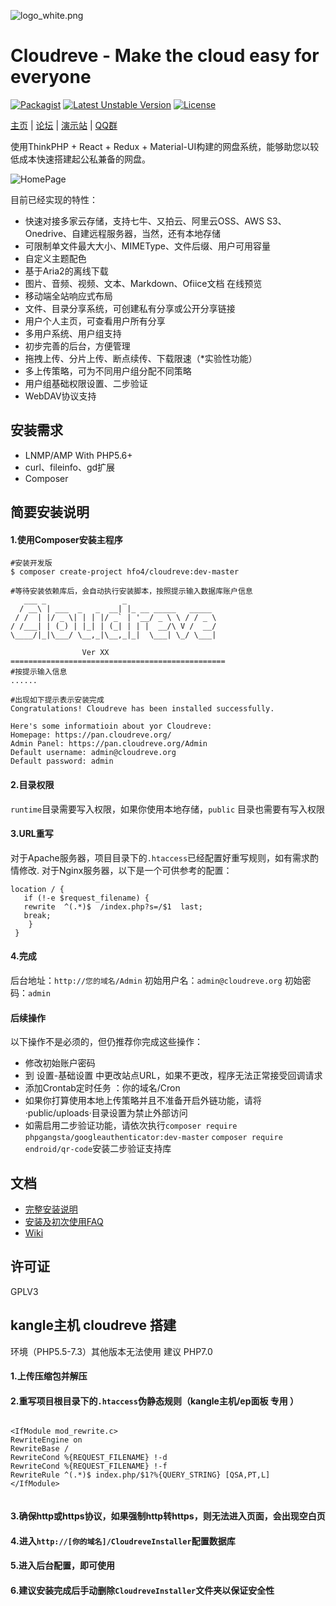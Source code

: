 ![logo_white.png](https://raw.githubusercontent.com/HFO4/Cloudreve/master/static/img/logo_white.png)

Cloudreve - Make the cloud easy for everyone
=========================
[![Packagist](https://img.shields.io/packagist/v/HFO4/Cloudreve.svg)](https://packagist.org/packages/hfo4/cloudreve)
[![Latest Unstable Version](https://poser.pugx.org/hfo4/cloudreve/v/unstable)](https://packagist.org/packages/hfo4/cloudreve)
[![License](https://poser.pugx.org/hfo4/cloudreve/license)](https://packagist.org/packages/hfo4/cloudreve)

[主页](https://cloudreve.org) | [论坛](https://forum.cloudreve.org) | [演示站](https://drive.aoaoao.me) | [QQ群](https://jq.qq.com/?_wv=1027&k=5TX6sJY)

使用ThinkPHP + React + Redux + Material-UI构建的网盘系统，能够助您以较低成本快速搭建起公私兼备的网盘。

![HomePage](https://i.loli.net/2019/03/16/5c8caf825282a.jpg)

目前已经实现的特性：

* 快速对接多家云存储，支持七牛、又拍云、阿里云OSS、AWS S3、Onedrive、自建远程服务器，当然，还有本地存储
* 可限制单文件最大大小、MIMEType、文件后缀、用户可用容量
* 自定义主题配色
* 基于Aria2的离线下载
* 图片、音频、视频、文本、Markdown、Ofiice文档 在线预览
* 移动端全站响应式布局
* 文件、目录分享系统，可创建私有分享或公开分享链接
* 用户个人主页，可查看用户所有分享
* 多用户系统、用户组支持
* 初步完善的后台，方便管理
* 拖拽上传、分片上传、断点续传、下载限速（*实验性功能）
* 多上传策略，可为不同用户组分配不同策略
* 用户组基础权限设置、二步验证
* WebDAV协议支持


安装需求
------------
* LNMP/AMP With PHP5.6+
* curl、fileinfo、gd扩展
* Composer

简要安装说明
------------

#### 1.使用Composer安装主程序
```
#安装开发版
$ composer create-project hfo4/cloudreve:dev-master
```

```
#等待安装依赖库后，会自动执行安装脚本，按照提示输入数据库账户信息
   ___ _                 _                    
  / __\ | ___  _   _  __| |_ __ _____   _____ 
 / /  | |/ _ \| | | |/ _` | '__/ _ \ \ / / _ \
/ /___| | (_) | |_| | (_| | | |  __/\ V /  __/
\____/|_|\___/ \__,_|\__,_|_|  \___| \_/ \___| 
        
                Ver XX
================================================
#按提示输入信息
......
```

```
#出现如下提示表示安装完成
Congratulations! Cloudreve has been installed successfully.

Here's some informatioin about yor Cloudreve:
Homepage: https://pan.cloudreve.org/
Admin Panel: https://pan.cloudreve.org/Admin
Default username: admin@cloudreve.org
Default password: admin
```

#### 2.目录权限
`runtime`目录需要写入权限，如果你使用本地存储，`public` 目录也需要有写入权限

#### 3.URL重写
对于Apache服务器，项目目录下的`.htaccess`已经配置好重写规则，如有需求酌情修改.
对于Nginx服务器，以下是一个可供参考的配置：
```
location / {
   if (!-e $request_filename) {
   rewrite  ^(.*)$  /index.php?s=/$1  last;
   break;
    }
 }
```

#### 4.完成
后台地址：`http://您的域名/Admin` 初始用户名：`admin@cloudreve.org` 初始密码：`admin`
#### 后续操作
以下操作不是必须的，但仍推荐你完成这些操作：
* 修改初始账户密码
* 到 设置-基础设置 中更改站点URL，如果不更改，程序无法正常接受回调请求
* 添加Crontab定时任务 ：你的域名/Cron
* 如果你打算使用本地上传策略并且不准备开启外链功能，请将·public/uploads·目录设置为禁止外部访问
* 如需启用二步验证功能，请依次执行`composer require phpgangsta/googleauthenticator:dev-master` `composer require endroid/qr-code`安装二步验证支持库

文档
------------
* [完整安装说明](https://cloudreve.github.io/docs/#/install)
* [安装及初次使用FAQ](https://cloudreve.github.io/docs/#/faq)
* [Wiki](https://github.com/cloudreve/Cloudreve/wiki)

许可证
------------
GPLV3


kangle主机 cloudreve 搭建
------------
环境（PHP5.5-7.3）其他版本无法使用
建议 PHP7.0
#### 1.上传压缩包并解压
#### 2.重写项目根目录下的`.htaccess`伪静态规则（kangle主机/ep面板 专用 ）
```

<IfModule mod_rewrite.c>
RewriteEngine on
RewriteBase /
RewriteCond %{REQUEST_FILENAME} !-d
RewriteCond %{REQUEST_FILENAME} !-f
RewriteRule ^(.*)$ index.php/$1?%{QUERY_STRING} [QSA,PT,L]
</IfModule>


```
#### 3.确保http或https协议，如果强制http转https，则无法进入页面，会出现空白页
#### 4.进入`http://[你的域名]/CloudreveInstaller`配置数据库
#### 5.进入后台配置，即可使用
#### 6.建议安装完成后手动删除`CloudreveInstaller`文件夹以保证安全性